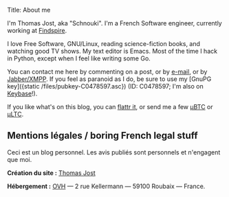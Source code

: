 Title: About me

I'm Thomas Jost, aka "Schnouki". I'm a French Software engineer, currently working at
[Findspire](http://www.findspire.com/).

I love Free Software, GNU/Linux, reading science-fiction books, and watching good TV shows. My text editor is Emacs.
Most of the time I hack in Python, except when I feel like writing some Go.

You can contact me here by commenting on a post, or by
[e-mail](mailto:%73%63%68%6E%6F%75%6B%69%2B%62%6C%6F%67%40%73%63%68%6E%6F%75%6B%69%2E%6E%65%74), or by
[Jabber/XMPP](xmpp:%73%63%68%6E%6F%75%6B%69%40%70%6F%75%65%74%2E%69%6D). If you feel as paranoid as I do, be sure to use
my [GnuPG key]({static /files/pubkey-C0478597.asc}) (ID: C0478597; I'm also on
[Keybase](https://keybase.io/schnouki)!).

If you like what's on this blog, you can [flattr it](//flattr.com/thing/32752/devschnouki), or send me a few
[μBTC](bitcoin:1NNji5k1aj8HnoZucYRN5GkfFw5v5atVJH) or [μLTC](litecoin:LXKARYw25RJEGuW7oqei4aJ169PqTsZLM3).


Mentions légales / boring French legal stuff
--------------------------------------------

Ceci est un blog personnel. Les avis publiés sont personnels et n'engagent que moi.

**Création du site :** [Thomas Jost](mailto:%73%63%68%6E%6F%75%6B%69%2B%62%6C%6F%67%40%73%63%68%6E%6F%75%6B%69%2E%6E%65%74)

**Hébergement :** [OVH](http://www.ovh.com/fr/support/) — 2 rue Kellermann — 59100 Roubaix — France.
